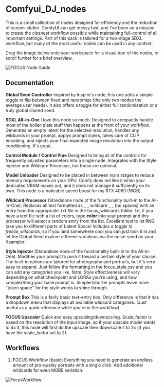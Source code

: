 # Comfyui_DJ_nodes

This is a small collection of nodes designed for efficiency and the reduction of screen-clutter. ComfyUI can get messy fast, and I've been on a mission to create the cleanest workflow possible while maintaining full-control of all important settings. Part of this pack is tailored for a two-stage SDXL workflow, but many of the most useful nodes can be used in any context.

Drag the image below onto your workspace for a visual tour of the nodes, or scroll further for a brief overview.

![FOCUS Node Guide](https://github.com/user-attachments/assets/5c4ea7b7-c2ba-4edf-accd-2f55f3a0fefb)

## Documentation

**Global Seed Controller**
Inspired by Inspire's node; this one adds a simple toggle to flip between fixed and randomize (the only two modes the average user needs). It also offers a toggle for either full randomization or a truly global shared seed.

**SDXL All-in-One**
I love this node so much. Designed to compactly handle most of the boiler-plate stuff that happens at the front of your workflow. Generates an empty latent for the selected resolution, handles any wildcards in your prompt, applys prompt styles, takes care of CLIP encoding, and injects your final expected image resolution into the output conditioning. It's great.

**Control Module / Control Pipe**
Designed to bring all of the controls for frequently adjusted parameters into a single node. Integrates with the Style Injector and Wildcard Processor, but those are optional.

**Model Unloader**
Designed to be placed in between main stages to reduce memory requirements on your GPU. Comfy does not like it when your dedicated VRAM maxes out, and it does not manage it sufficiently on its own. This node is a noticable speed boost for my RTX 4080 (16GB).

**Wildcard Processor**
(Standalone node of the functionality built-in to the All-in-One). Replaces all text formatted as _ _ wildcard _ _ (no spaces) with an entry from the appropriate .txt file in the focus_wildcards folder. I.e, if you have a text file with a list of colors, type __color__ into your prompt and this processor will select a random entry from the list. Excellent tool to let RNG take you to different parts of Latent Space! _Includes a toggle to freeze_wildcards_, so if you land somewhere cool you can just lock it in and let the Global Seed explore different variations via the noise-seed on your Ksampler. 

**Style Injector**
(Standalone node of the functionality built-in to the All-in-One). Modifies your prompt to push it toward a certain style of your choice. The built-in options are tailored for photography and portraits, but it's very easy to expand. Just follow the formatting in the focus_style.csv and you can add any categories you like. Note: Style effectiveness will vary depending on what checkpoint and LORAs you're using, and how complex/long your base prompt is. Simpler/shorter prompts leave more "token space" for the style words to shine through. 

**Prompt Box**
This is a fairly basic text-entry box. Only difference is that it has a dropdown menu that displays all available wildcard categories. (Just useful as a quick reference while you're in the workflow).

**FOCUS Upscaler**
Quick and easy upscaling/downscaling. Scale_factor is based on the resolution of the input image, so if your upscale model wants to 4x it, this node will first do the upscale then downscale it to 2x (if you have the scale_factor set to 2).

## Workflows

1. FOCUS Workflow (basic)
   Everything you need to generate an endless amount of pro-quality portraits with a single click. Add additional wildcards for even MORE variation. 

![FocusWorkflow](https://github.com/user-attachments/assets/c41025c4-f3f8-4d41-8d28-9045e699cdaa)




